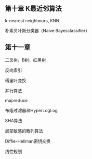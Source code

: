 ## 第十章 K最近邻算法

k-nearest neighbours, KNN

朴素贝叶斯分类器（Naive Bayesclassifier）

## 第十一章 

二叉树，B树，红黑树

反向索引

傅里叶变换

并行算法

mapreduce

布隆过滤器和HyperLogLog

SHA算法

局部敏感的散列算法

Diffie-Hellman密钥交换

线性规划


